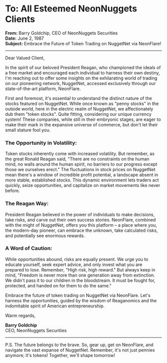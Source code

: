 # To: All Esteemed NeonNuggets Clients
**From:** Barry Goldchip, CEO of NeonNuggets Securities  
**Date:** June 2, 1987  
**Subject:** Embrace the Future of Token Trading on NuggetNet via NeonFlare!

---

Dear Valued Client,

In the spirit of our beloved President Reagan, who championed the ideals of a free market and encouraged each individual to harness their own destiny, I'm reaching out to offer some insights on the exhilarating world of trading on our pioneering network, NuggetNet, accessed exclusively through our state-of-the-art platform, NeonFlare.

First and foremost, it's essential to understand the distinct nature of the stocks featured on NuggetNet. While once known as "penny stocks" in the outside world, here in the electric realm of NuggetNet, we affectionately dub them "token stocks". Quite fitting, considering our unique currency system! These companies, while still in their embryonic stages, are eager to make their mark in the expansive universe of commerce, but don't let their small stature fool you.

### The Opportunity in Volatility:

Token stocks inherently come with increased volatility. But remember, as the great Ronald Reagan said, "There are no constraints on the human mind, no walls around the human spirit, no barriers to our progress except those we ourselves erect." The fluctuations in stock prices on NuggetNet mean there's a window of incredible profit potential, a landscape absent in more stable, established stocks. This dynamic environment lets traders act quickly, seize opportunities, and capitalize on market movements like never before.

### The Reagan Way:

President Reagan believed in the power of individuals to make decisions, take risks, and carve out their own success stories. NeonFlare, combined with the might of NuggetNet, offers you this platform – a place where you, the modern-day pioneer, can embrace the unknown, take calculated risks, and potentially see enormous rewards.

### A Word of Caution:

While opportunities abound, risks are equally present. We urge you to educate yourself, seek expert advice, and only invest what you are prepared to lose. Remember, "High risk, high reward." But always keep in mind, "Freedom is never more than one generation away from extinction. We didn't pass it to our children in the bloodstream. It must be fought for, protected, and handed on for them to do the same."

Embrace the future of token trading on NuggetNet via NeonFlare. Let's harness the opportunities, guided by the wisdom of Reaganomics and the indomitable spirit of American entrepreneurship.

Warm regards,

**Barry Goldchip**  
CEO, NeonNuggets Securities

---

P.S. The future belongs to the brave. So, gear up, get on NeonFlare, and navigate the vast expanse of NuggetNet. Remember, it's not just pennies anymore; it's tokens! Together, we'll shape tomorrow!
